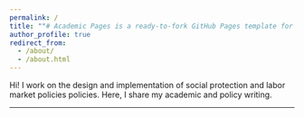 ```yaml
---
permalink: /
title: ""# Academic Pages is a ready-to-fork GitHub Pages template for academic personal websites"
author_profile: true
redirect_from: 
  - /about/
  - /about.html
---
```


Hi! I work on the design and implementation of social protection and labor market policies policies. Here, I share my academic and policy writing.

------
